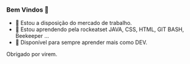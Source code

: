 ### Bem Vindos 👋


- 🔭 Estou a disposição do mercado de trabalho.
- 🌱 Estou aprendendo pela rockeatset JAVA, CSS, HTML, GIT BASH, Beekeeper ...
- 🤔 Disponível para sempre aprender mais como DEV.

Obrigado por virem.
